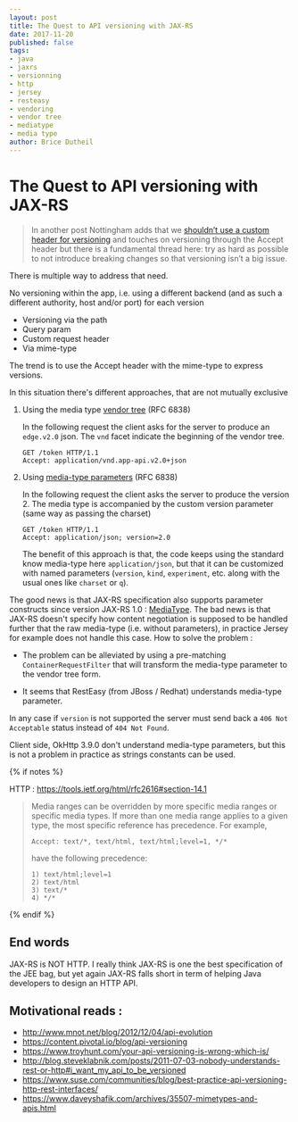 ```yaml
---
layout: post
title: The Quest to API versioning with JAX-RS
date: 2017-11-20
published: false
tags:
- java
- jaxrs
- versionning
- http
- jersey
- resteasy
- vendoring
- vendor tree
- mediatype
- media type
author: Brice Dutheil
---
```


# The Quest to API versioning with JAX-RS

> In another post Nottingham adds that we [shouldn’t use a custom header for versioning](http://www.mnot.net/blog/2012/07/11/header_versioning) 
> and touches on versioning through the Accept header but there is a fundamental 
> thread here: try as hard as possible to not introduce breaking changes so that 
> versioning isn’t a big issue.


There is multiple way to address that need.

No versioning within the app, i.e. using a different backend (and as such a 
different authority, host and/or port) for each version

* Versioning via the path
* Query param
* Custom request header
* Via mime-type

The trend is to use the Accept header with the mime-type to express versions.

In this situation there's different approaches, that are not mutually exclusive

1. Using the media type [vendor tree](https://tools.ietf.org/html/rfc6838#section-3.2) (RFC 6838)
    
    In the following request the client asks for the server to produce an `edge.v2.0` 
    json. The `vnd` facet indicate the beginning of the  vendor tree.
    
    ```
    GET /token HTTP/1.1
    Accept: application/vnd.app-api.v2.0+json
    ```

2. Using [media-type parameters](https://tools.ietf.org/html/rfc6838#section-4.3) (RFC 6838)

    In the following request the client asks the server to produce the version 2. 
    The media type is accompanied by the custom version parameter (same way as 
    passing the charset)
    
    ```
    GET /token HTTP/1.1
    Accept: application/json; version=2.0
    ```
    
    The benefit of this approach is that, the code keeps using the standard know 
    media-type here `application/json`, but that it can be customized with named 
    parameters (`version`, `kind`, `experiment`, etc. along with the usual ones 
    like `charset` or `q`).



The good news is that JAX-RS specification also supports parameter constructs 
since version JAX-RS 1.0 : [MediaType](https://docs.oracle.com/javaee/7/api/javax/ws/rs/core/MediaType.html). 
The bad news is that JAX-RS doesn't specify how content negotiation is supposed 
to be handled further that the raw media-type (i.e. without parameters), in 
practice Jersey for example does not handle this case. How to solve the problem :

* The problem can be alleviated by using a pre-matching `ContainerRequestFilter` 
    that will transform the media-type parameter to the vendor tree form.

* It seems that RestEasy (from JBoss / Redhat) understands media-type parameter.

In any case if `version` is not supported the server must send back a 
`406 Not Acceptable` status instead of `404 Not Found`.



Client side, OkHttp 3.9.0 don't understand media-type parameters, but this is 
not a problem in practice as strings constants can be used.



{% if notes %}

HTTP : https://tools.ietf.org/html/rfc2616#section-14.1

> Media ranges can be overridden by more specific media ranges or
> specific media types. If more than one media range applies to a given
> type, the most specific reference has precedence. For example,
>
>     Accept: text/*, text/html, text/html;level=1, */*
>
> have the following precedence:
>
>     1) text/html;level=1
>     2) text/html
>     3) text/*
>     4) */*


{% endif %}

## End words

JAX-RS is NOT HTTP. I really think JAX-RS is one the best specification of the 
JEE bag, but yet again JAX-RS falls short in term of helping Java developers to 
design an HTTP API.

## Motivational reads : 

* http://www.mnot.net/blog/2012/12/04/api-evolution
* https://content.pivotal.io/blog/api-versioning
* https://www.troyhunt.com/your-api-versioning-is-wrong-which-is/
* http://blog.steveklabnik.com/posts/2011-07-03-nobody-understands-rest-or-http#i_want_my_api_to_be_versioned
* https://www.suse.com/communities/blog/best-practice-api-versioning-http-rest-interfaces/
* https://www.daveyshafik.com/archives/35507-mimetypes-and-apis.html




